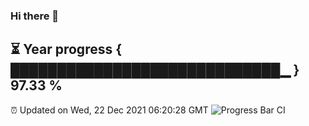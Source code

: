 ### Hi there 👋
⏳ Year progress { █████████████████████████████▁ } 97.33 %
---
⏰ Updated on Wed, 22 Dec 2021 06:20:28 GMT
![Progress Bar CI](https://github.com/liununu/liununu/workflows/Progress%20Bar%20CI/badge.svg)
